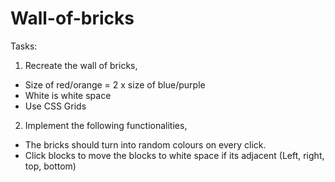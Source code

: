 # Wall-of-bricks

Tasks:
1. Recreate the wall of bricks,
- Size of red/orange = 2 x size of blue/purple
- White is white space
- Use CSS Grids
2. Implement the following functionalities,
- The bricks should turn into random colours on every click.
- Click blocks to move the blocks to white space if its adjacent (Left,
right, top, bottom)
